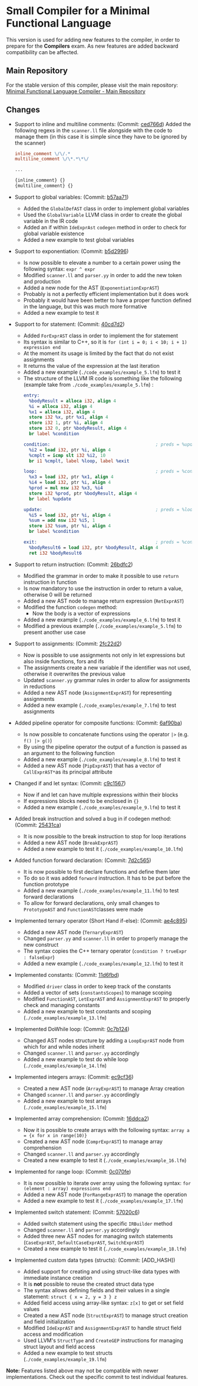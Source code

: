 # Small Compiler for a Minimal Functional Language

This version is used for adding new features to the compiler, in order to prepare for the **Compilers** exam.
As new features are added backward compatibility can be affected.

## Main Repository

For the stable version of this compiler, please visit the main repository:
[Minimal Functional Language Compiler - Main Repository](https://github.com/Andrealavi/compilers/tree/main/LFMCompilerLLVM)

## Changes

- Support to inline and multiline comments: (Commit: [ced766d](https://github.com/Andrealavi/compilers/commit/ced766de63c796556731813ddd3414c3a2734e4f))
	Added the following regexs in the `scanner.ll` file alongside with the code to manage them (in this case it is simple since they have to be ignored by the scanner)

  ```flex
  inline_comment \/\/.*
  multiline_comment \/\*.*\*\/

  ...

  {inline_comment} {}
  {multiline_comment} {}
  ```
- Support to global variables: (Commit: [b57aa71](https://github.com/Andrealavi/compilers/commit/b57aa71bff241f84ac15289042d20229e60e356a))
  - Added the `GlobalDefAST` class in order to implement global variables
  - Used the `GlobalVariable` LLVM class in order to create the global variable in the IR code
  - Added an if within `IdeExprAst` `codegen` method in order to check for global variable existence
  - Added a new example to test global variables
- Support to exponentiation: (Commit: [b5d2996](https://github.com/Andrealavi/compilers/commit/b5d2996290d490246c8166915db11de9a56f6c24))
  - Is now possible to elevate a number to a certain power using the following syntax: `expr ^ expr`
  - Modified `scanner.ll` and `parser.yy` in order to add the new token and production
  - Added a new node for the AST (`ExponentiationExprAST`)
  - Probably is not a perfectly efficient implementation but it does work
  - Probably it would have been better to have a proper function defined in the language, but this was much more formative
  - Added a new example to test it
- Support to for statement: (Commit: [40cd7d2](https://github.com/Andrealavi/compilers/commit/40cd7d2397937d951c7dcf8b4b894457c43a7127))
  - Added `ForExprAST` class in order to implement the for statement
  - Its syntax is similar to C++, so it is `for (int i = 0; i < 10; i + 1) expression end`
  - At the moment its usage is limited by the fact that do not exist assignments
  - It returns the value of the expression at the last iteration
  - Added a new example (`./code_examples/example_5.lfm`) to test it
  - The structure of the LLVM IR code is something like the following (example take from `./code_examples/example_5.lfm`) :
    ```LLVM
    entry:
      %bodyResult = alloca i32, align 4
      %i = alloca i32, align 4
      %x1 = alloca i32, align 4
      store i32 %x, ptr %x1, align 4
      store i32 1, ptr %i, align 4
      store i32 0, ptr %bodyResult, align 4
      br label %condition

    condition:                                        ; preds = %update, %entry
      %i2 = load i32, ptr %i, align 4
      %cmplt = icmp slt i32 %i2, 10
      br i1 %cmplt, label %loop, label %exit

    loop:                                             ; preds = %condition
      %x3 = load i32, ptr %x1, align 4
      %i4 = load i32, ptr %i, align 4
      %prod = mul nsw i32 %x3, %i4
      store i32 %prod, ptr %bodyResult, align 4
      br label %update

    update:                                           ; preds = %loop
      %i5 = load i32, ptr %i, align 4
      %sum = add nsw i32 %i5, 1
      store i32 %sum, ptr %i, align 4
      br label %condition

    exit:                                             ; preds = %condition
      %bodyResult6 = load i32, ptr %bodyResult, align 4
      ret i32 %bodyResult6
    ```
- Support to return instruction: (Commit: [26bdfc2](https://github.com/Andrealavi/compilers/commit/26bdfc247dc3ff797d7f53738d5c9ebd07ee7090))
  - Modified the grammar in order to make it possible to use `return` instruction in function
  - Is now mandatory to use the instruction in order to return a value, otherwise 0 will be returned
  - Added a new AST node to manage return expression (`RetExprAST`)
  - Modified the function `codegen` method:
    - Now the body is a vector of expressions
  - Added a new example (`./code_examples/example_6.lfm`) to test it
  - Modified a previous example (`./code_examples/example_5.lfm`) to present another use case
- Support to assignments: (Commit: [2fc22d2](https://github.com/Andrealavi/compilers/commit/2fc22d28b598afada6db7e9f73de0105c751f256))
  - Now is possible to use assignments not only in let expressions but also inside functions, fors and ifs
  - The assignments create a new variable if the identifier was not used, otherwise it overwrites the previous value
  - Updated `scanner.yy` grammar rules in order to allow for assignments in reductions
  - Added a new AST node (`AssignmentExprAST`) for representing assignments
  - Added a new example (`./code_examples/example_7.lfm`) to test assignments
- Added pipeline operator for composite functions: (Commit: [6af90ba](https://github.com/Andrealavi/compilers/commit/6af90ba4af48462dbcf7f909e910e65b3efa86a8))
  - Is now possible to concatenate functions using the operator `|>` (e.g. `f() |> g()`)
  - By using the pipeline operator the output of a function is passed as an argument to the following function
  - Added a new example (`./code_examples/example_8.lfm`) to test it
  - Added a new AST node (`PipExprAST`) that has a vector of `CallExprAST*`as its principal attribute
- Changed if and let syntax: (Commit: [c9c1567](https://github.com/Andrealavi/compilers/commit/c9c15673f6f9ea100c9c9b2eb2944809308d6193))
  - Now if and let can have multiple expressions within their blocks
  - If expressions blocks need to be enclosed in `{}`
  - Added a new example (`./code_examples/example_9.lfm`) to test it
- Added break instruction and solved a bug in if codegen method: (Commit: [25431ca](https://github.com/Andrealavi/compilers/commit/25431ca898458d396bde2ddddbeb787ba239fe84))
  - It is now possible to the break instruction to stop for loop iterations
  - Added a new AST node (`BreakExprAST`)
  - Added a new example to test it (`./code_examples/example_10.lfm`)
- Added function forward declaration: (Commit: [7d2c565](https://github.com/Andrealavi/compilers/commit/7d2c565e83fb3fa0cf25c8f4b48db9e732152eae))
  - It is now possible to first declare functions and define them later
  - To do so it was added `forward` instruction. It has to be put before the function prototype
  - Added a new example (`./code_examples/example_11.lfm`) to test forward declarations
  - To allow for forward declarations, only small changes to `PrototypeAST` and `FunctionAST`classes were made
- Implemented ternary operator (Short Hand if-else): (Commit: [ae4c895](https://github.com/Andrealavi/compilers/commit/ae4c895f4386960f9d3b943575563ff452bf321f))
  - Added a new AST node (`TernaryExprAST`)
  - Changed `parser.yy` and `scanner.ll` in order to properly manage the new construct
  - The syntax copies the C++ ternary operator (`condition ? trueExpr : falseExpr`)
  - Added a new example (`./code_examples/example_12.lfm`) to test it
- Implemented constants: (Commit: [11d6fbd](https://github.com/Andrealavi/compilers/commit/11d6fbd9a3e65c5edc2e2ea9249e321e06b7f82a))
  - Modified `driver` class in order to keep track of the constants
  - Added a vector of sets (`constantsScopes`) to manage scoping
  - Modified `FunctionAST`, `LetExprAST` and `AssignmentExprAST` to properly check and managing constants
  - Added a new example to test constants and scoping (`./code_examples/example_13.lfm`)
- Implemented DoWhile loop: (Commit: [0c7b124](https://github.com/Andrealavi/compilers/commit/0c7b1244b7cba87da4dd6839c9cb2f1bdb2d2aff))
  - Changed AST nodes structure by adding a `LoopExprAST` node from which for and while nodes inherit
  - Changed `scanner.ll` and `parser.yy` accordingly
  - Added a new example to test do while loop (`./code_examples/example_14.lfm`)
- Implemented integers arrays: (Commit:  [ec9cf36](https://github.com/Andrealavi/compilers/commit/ec9cf36d22cafd429c33a856d2988d5e3c8a7f17))
  - Created a new AST node (`ArrayExprAST`) to manage Array creation
  - Changed `scanner.ll` and `parser.yy` accordingly
  - Added a new example to test arrays (`./code_examples/example_15.lfm`)
- Implemented array comprehension: (Commit:  [16ddca2](https://github.com/Andrealavi/compilers/commit/16ddca24776192be5ae57e3f33b205eacde7c9dd))
  - Now it is possible to create arrays with the following syntax: `array a = {x for x in range(10)}`
  - Created a new AST node (`ComprExprAST`) to manage array comprehension
  - Changed `scanner.ll` and `parser.yy` accordingly
  - Created a new example to test it (`./code_examples/example_16.lfm`)
- Implemented for range loop: (Commit:  [0c070fe](https://github.com/Andrealavi/compilers/commit/0c070fe2fd6e22ee846cd40bd8bf1a381cbe3c04))
  - It is now possible to iterate over array using the following syntax: `for (element : array) expressions end`
  - Added a new AST node (`ForRangeExprAST`) to manage the operation
  - Added a new example to test it (`./code_examples/example_17.lfm`)
- Implemented switch statement: (Commit:  [57020c6](https://github.com/Andrealavi/compilers/commit/57020c6f0bf1a4401890103a0deedd06dea855ca))
  - Added switch statement using the specific `IRBuilder` method
  - Changed `scanner.ll` and `parser.yy` accordingly
  - Added three new AST nodes for managing switch statements (`CaseExprAST`, `DefaultCaseExprAST`, `SwitchExprAST`)
  - Created a new example to test it (`./code_examples/example_18.lfm`)
- Implemented custom data types (structs): (Commit: [ADD_HASH])
  - Added support for creating and using struct-like data types with immediate instance creation
  - It is **not** possible to reuse the created struct data type
  - The syntax allows defining fields and their values in a single statement: `struct { x = 2, y = 3 } z`
  - Added field access using array-like syntax: `z[x]` to get or set field values
  - Created a new AST node (`StructExprAST`) to manage struct creation and field initialization
  - Modified `IdeExprAST` and `AssignmentExprAST` to handle struct field access and modification
  - Used LLVM's `StructType` and `CreateGEP` instructions for managing struct layout and field access
  - Added a new example to test structs (`./code_examples/example_19.lfm`)

**Note:** Features listed above may not be compatible with newer implementations. Check out the specific commit to test individual features.
